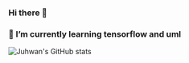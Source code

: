 ### Hi there 👋
### 🌱 I’m currently learning tensorflow and uml
![Juhwan's GitHub stats](https://github-readme-stats.vercel.app/api?username=jkworldchampion&show_icons=true&theme=tokyonight)
<!--
**jkworldchampion/jkworldchampion** is a ✨ _special_ ✨ repository because its `README.md` (this file) appears on your GitHub profile.

Here are some ideas to get you started:

- 🔭 I’m currently working on ...
- 🌱 I’m currently learning tensorflow
- 👯 I’m looking to collaborate on ...
- 🤔 I’m looking for help with ...
- 💬 Ask me about ...
- 📫 How to reach me: ...
- 😄 Pronouns: ...
- ⚡ Fun fact: ...
-->
